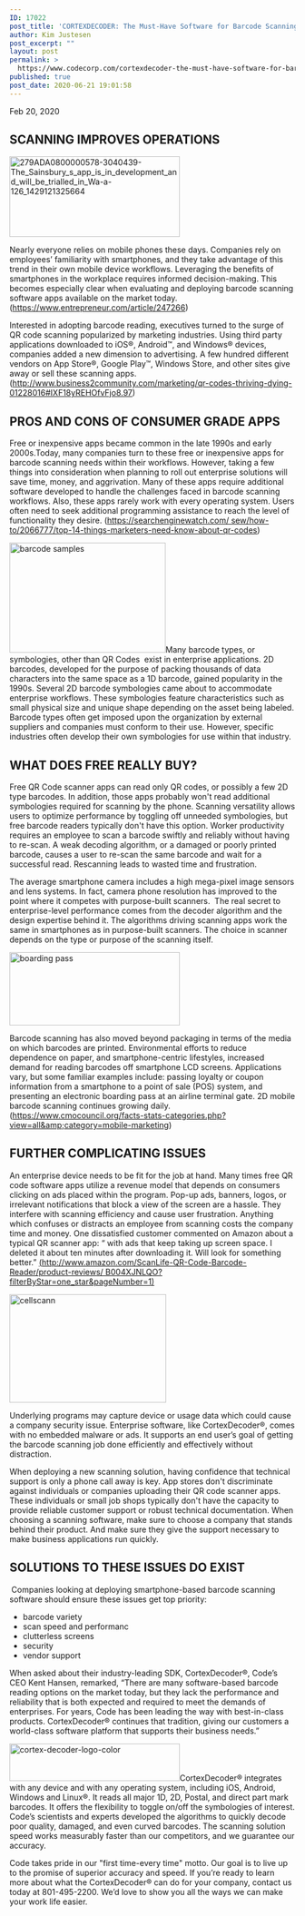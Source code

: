 ```yaml
---
ID: 17022
post_title: 'CORTEXDECODER: The Must-Have Software for Barcode Scanning Excellence'
author: Kim Justesen
post_excerpt: ""
layout: post
permalink: >
  https://www.codecorp.com/cortexdecoder-the-must-have-software-for-barcode-scanning-excellence/
published: true
post_date: 2020-06-21 19:01:58
---
```

Feb 20, 2020
<h2><strong>SCANNING IMPROVES OPERATIONS</strong></h2>
<img class="alignright" src="https://codecorp.com/wp-content/uploads/2020/06/279ADA0800000578-3040439-The_Sainsbury_s_app_is_in_development_and_will_be_trialled_in_Wa-a-126_1429121325664.jpg" sizes="(max-width: 300px) 100vw, 300px" srcset="https://codecorp.com/wp-content/uploads/2020/06/1_279ADA0800000578-3040439-The_Sainsbury_s_app_is_in_development_and_will_be_trialled_in_Wa-a-126_1429121325664.jpg 150w, https://codecorp.com/wp-content/uploads/2020/06/279ADA0800000578-3040439-The_Sainsbury_s_app_is_in_development_and_will_be_trialled_in_Wa-a-126_1429121325664.jpg 300w, https://codecorp.com/wp-content/uploads/2020/06/1_279ADA0800000578-3040439-The_Sainsbury_s_app_is_in_development_and_will_be_trialled_in_Wa-a-126_1429121325664.jpg 450w, https://codecorp.com/wp-content/uploads/2020/06/1_279ADA0800000578-3040439-The_Sainsbury_s_app_is_in_development_and_will_be_trialled_in_Wa-a-126_1429121325664.jpg 600w, https://codecorp.com/wp-content/uploads/2020/06/1_279ADA0800000578-3040439-The_Sainsbury_s_app_is_in_development_and_will_be_trialled_in_Wa-a-126_1429121325664.jpg 750w, https://codecorp.com/wp-content/uploads/2020/06/1_279ADA0800000578-3040439-The_Sainsbury_s_app_is_in_development_and_will_be_trialled_in_Wa-a-126_1429121325664.jpg 900w" alt="279ADA0800000578-3040439-The_Sainsbury_s_app_is_in_development_and_will_be_trialled_in_Wa-a-126_1429121325664" width="300" height="142" />
<div>

Nearly everyone relies on mobile phones these days. Companies rely on employees’ familiarity with smartphones, and they take advantage of this trend in their own mobile device workflows. Leveraging the benefits of smartphones in the workplace requires informed decision-making. This becomes especially clear when evaluating and deploying barcode scanning software apps available on the market today. (<a href="https://www.entrepreneur.com/article/247266" target="_blank" rel="noopener noreferrer">https://www.entrepreneur.com/article/247266</a>)

Interested in adopting barcode reading, executives turned to the surge of QR code scanning popularized by marketing industries. Using third party applications downloaded to iOS®, Android™, and Windows® devices, companies added a new dimension to advertising. A few hundred different vendors on App Store®, Google Play™, Windows Store, and other sites give away or sell these scanning apps. (<u><a href="http://www.business2community.com/marketing/qr-codes-thriving-dying" target="_blank" rel="noopener noreferrer">http://www.business2community.com/marketing/qr-codes-thriving-dying- 01228016#IXF18yREHOfvFjo8.97</a></u>)</div>
<div>
<div>
<h2><strong>PROS AND CONS OF CONSUMER GRADE APPS</strong></h2>
Free or inexpensive apps became common in the late 1990s and early 2000s.Today, many companies turn to these free or inexpensive apps for barcode scanning needs within their workflows. However, taking a few things into consideration when planning to roll out enterprise solutions will save time, money, and aggrivation. Many of these apps require additional software developed to handle the challenges faced in barcode scanning workflows. Also, these apps rarely work with every operating system. Users often need to seek additional programming assistance to reach the level of functionality they desire. (<u><a href="https://searchenginewatch.com/" target="_blank" rel="noopener noreferrer">https://searchenginewatch.com/ sew/how-to/2066777/top-14-things-marketers-need-know-about-qr-codes</a></u>)

<img class="alignright" src="https://codecorp.com/wp-content/uploads/2020/06/barcode20samples.png" sizes="(max-width: 275px) 100vw, 275px" srcset="https://codecorp.com/wp-content/uploads/2020/06/1_barcode20samples.png 138w, https://codecorp.com/wp-content/uploads/2020/06/barcode20samples.png 275w, https://codecorp.com/wp-content/uploads/2020/06/1_barcode20samples.png 413w, https://codecorp.com/wp-content/uploads/2020/06/1_barcode20samples.png 550w, https://codecorp.com/wp-content/uploads/2020/06/1_barcode20samples.png 688w, https://codecorp.com/wp-content/uploads/2020/06/1_barcode20samples.png 825w" alt="barcode samples" width="275" height="194" />Many barcode types, or symbologies, other than QR Codes  exist in enterprise applications. 2D barcodes, developed for the purpose of packing thousands of data characters into the same space as a 1D barcode, gained popularity in the 1990s. Several 2D barcode symbologies came about to accommodate enterprise workflows. These symbologies feature characteristics such as small physical size and unique shape depending on the asset being labeled. Barcode types often get imposed upon the organization by external suppliers and companies must conform to their use. However, specific industries often develop their own symbologies for use within that industry.
<h2>WHAT DOES FREE REALLY BUY?</h2>
Free QR Code scanner apps can read only QR codes, or possibly a few 2D type barcodes. In addition, those apps probably won't read additional symbologies required for scanning by the phone. Scanning versatility allows users to optimize performance by toggling off unneeded symbologies, but free barcode readers typically don't have this option. Worker productivity requires an employee to scan a barcode swiftly and reliably without having to re-scan. A weak decoding algorithm, or a damaged or poorly printed barcode, causes a user to re-scan the same barcode and wait for a successful read. Rescanning leads to wasted time and frustration.

The average smartphone camera includes a high mega-pixel image sensors and lens systems. In fact, camera phone resolution has improved to the point where it competes with purpose-built scanners.  The real secret to enterprise-level performance comes from the decoder algorithm and the design expertise behind it. The algorithms driving scanning apps work the same in smartphones as in purpose-built scanners. The choice in scanner depends on the type or purpose of the scanning itself.

<img class="alignright" src="https://codecorp.com/wp-content/uploads/2020/06/boarding20pass.png" sizes="(max-width: 300px) 100vw, 300px" srcset="https://codecorp.com/wp-content/uploads/2020/06/1_boarding20pass.png 150w, https://codecorp.com/wp-content/uploads/2020/06/boarding20pass.png 300w, https://codecorp.com/wp-content/uploads/2020/06/1_boarding20pass.png 450w, https://codecorp.com/wp-content/uploads/2020/06/1_boarding20pass.png 600w, https://codecorp.com/wp-content/uploads/2020/06/1_boarding20pass.png 750w, https://codecorp.com/wp-content/uploads/2020/06/1_boarding20pass.png 900w" alt="boarding pass" width="300" height="129" /></div>
<div>

Barcode scanning has also moved beyond packaging in terms of the media on which barcodes are printed. Environmental efforts to reduce dependence on paper, and smartphone-centric lifestyles, increased demand for reading barcodes off smartphone LCD screens. Applications vary, but some familiar examples include: passing loyalty or coupon information from a smartphone to a point of sale (POS) system, and  presenting an electronic boarding pass at an airline terminal gate. 2D mobile barcode scanning continues growing daily. (<a href="https://www.cmocouncil.org/facts-stats-categories.php?view=all&amp;category=mobile-marketing" target="_blank" rel="noopener noreferrer">https://www.cmocouncil.org/facts-stats-categories.php?view=all&amp;category=mobile-marketing</a>)

</div>
<div>
<h2><strong>FURTHER COMPLICATING ISSUES</strong></h2>
An enterprise device needs to be fit for the job at hand. Many times free QR code software apps utilize a revenue model that depends on consumers clicking on ads placed within the program. Pop-up ads, banners, logos, or irrelevant notifications that block a view of the screen are a hassle. They interfere with scanning efficiency and cause user frustration. Anything which confuses or distracts an employee from scanning costs the company time and money. One dissatisfied customer commented on Amazon about a typical QR scanner app: “ with ads that keep taking up screen space. I deleted it about ten minutes after downloading it. Will look for something better.” <u>(<a href="http://www.amazon.com/ScanLife-QR-Code-Barcode-Reader/product-reviews/%20B004XJNLQO?filterByStar=one_star&amp;pageNumber=1" target="_blank" rel="noopener noreferrer">http://www.amazon.com/ScanLife-QR-Code-Barcode-Reader/product-reviews/ B004XJNLQO?filterByStar=one_star&amp;pageNumber=1</a>)</u>

<u><img class="alignright" src="https://codecorp.com/wp-content/uploads/2020/06/cellscann.png" sizes="(max-width: 276px) 100vw, 276px" srcset="https://codecorp.com/wp-content/uploads/2020/06/1_cellscann.png 138w, https://codecorp.com/wp-content/uploads/2020/06/cellscann.png 276w, https://codecorp.com/wp-content/uploads/2020/06/1_cellscann.png 414w, https://codecorp.com/wp-content/uploads/2020/06/1_cellscann.png 552w, https://codecorp.com/wp-content/uploads/2020/06/1_cellscann.png 690w, https://codecorp.com/wp-content/uploads/2020/06/1_cellscann.png 828w" alt="cellscann" width="276" height="191" /></u></div>
<div>

Underlying programs may capture device or usage data which could cause a company security issue. Enterprise software, like CortexDecoder®, comes with no embedded malware or ads. It supports an end user’s goal of getting the barcode scanning job done efficiently and effectively without distraction.

When deploying a new scanning solution, having confidence that technical support is only a phone call away is key. App stores don't discriminate against individuals or companies uploading their QR code scanner apps. These individuals or small job shops typically don't have the capacity to provide reliable customer support or robust technical documentation. When choosing a scanning software, make sure to choose a company that stands behind their product. And make sure they give the support necessary to make business applications run quickly.
<h2><strong>SOLUTIONS TO THESE ISSUES DO EXIST</strong></h2>
<strong> </strong>Companies looking at deploying smartphone-based barcode scanning software should ensure these issues get top priority:
<ul>
 	<li>barcode variety</li>
 	<li>scan speed and performanc</li>
 	<li>clutterless screens</li>
 	<li>security</li>
 	<li>vendor support</li>
</ul>
When asked about their industry-leading SDK, CortexDecoder®, Code’s CEO Kent Hansen, remarked, “There are many software-based barcode reading options on the market today, but they lack the performance and reliability that is both expected and required to meet the demands of enterprises. For years, Code has been leading the way with best-in-class products. CortexDecoder® continues that tradition, giving our customers a world-class software platform that supports their business needs.”

<img class="alignright" src="https://codecorp.com/wp-content/uploads/2020/06/cortex-decoder-logo-color.png" sizes="(max-width: 300px) 100vw, 300px" srcset="https://codecorp.com/wp-content/uploads/2020/06/1_cortex-decoder-logo-color.png 150w, https://codecorp.com/wp-content/uploads/2020/06/cortex-decoder-logo-color.png 300w, https://codecorp.com/wp-content/uploads/2020/06/1_cortex-decoder-logo-color.png 450w, https://codecorp.com/wp-content/uploads/2020/06/1_cortex-decoder-logo-color.png 600w, https://codecorp.com/wp-content/uploads/2020/06/1_cortex-decoder-logo-color.png 750w, https://codecorp.com/wp-content/uploads/2020/06/1_cortex-decoder-logo-color.png 900w" alt="cortex-decoder-logo-color" width="300" height="66" />CortexDecoder® integrates with any device and with any operating system, including iOS, Android, Windows and Linux®. It reads all major 1D, 2D, Postal, and direct part mark barcodes. It offers the flexibility to toggle on/off the symbologies of interest. Code’s scientists and experts developed the algorithms to quickly decode poor quality, damaged, and even curved barcodes. The scanning solution speed works measurably faster than our competitors, and we guarantee our accuracy.

Code takes pride in our "first time-every time" motto. Our goal is to live up to the promise of superior accuracy and speed. If you’re ready to learn more about what the CortexDecoder® can do for your company, contact us today at 801-495-2200. We’d love to show you all the ways we can make your work life easier.

</div>
</div>
&nbsp;